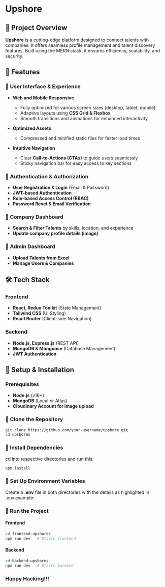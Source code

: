 # Upshore

## 🚀 Project Overview

**Upshore** is a cutting-edge platform designed to connect talents with companies. It offers seamless profile management and talent discovery features. Built using the MERN stack, it ensures efficiency, scalability, and security.

## 📌 Features

### 🔹 User Interface & Experience

- **Web and Mobile Responsive**
  - Fully optimized for various screen sizes (desktop, tablet, mobile)
  - Adaptive layouts using **CSS Grid & Flexbox**
  - Smooth transitions and animations for enhanced interactivity
  
- **Optimized Assets**
  - Compressed and minified static files for faster load times
  
- **Intuitive Navigation**
  - Clear **Call-to-Actions (CTAs)** to guide users seamlessly
  - Sticky navigation bar for easy access to key sections

### 🔹 Authentication & Authorization

- **User Registration & Login** (Email & Password)
- **JWT-based Authentication**
- **Role-based Access Control (RBAC)**
- **Password Reset & Email Verification**

### 🔹 Company Dashboard

- **Search & Filter Talents** by skills, location, and experience
- **Update company profile details (image)**

### 🔹 Admin Dashboard

- **Upload Talents from Excel**
- **Manage Users & Companies**

## 🛠️ Tech Stack

### **Frontend**

- **React, Redux Toolkit** (State Management)
- **Tailwind CSS** (UI Styling)
- **React Router** (Client-side Navigation)

### **Backend**

- **Node.js, Express.js** (REST API)
- **MongoDB & Mongoose** (Database Management)
- **JWT Authentication**

## 📄 Setup & Installation

### Prerequisites

- **Node.js** (v16+)
- **MongoDB** (Local or Atlas)
- **Cloudinary Account for image upload**

### 🔹 Clone the Repository

```sh
git clone https://github.com/your-username/upshore.git
cd upshores
```

### 🔹 Install Dependencies
cd into respective directories and run this:
```sh
npm install 
```

### 🔹 Set Up Environment Variables

Create a **.env** file in both directories with the details as highlighted in .env.example:

### 🔹 Run the Project

#### Frontend
```sh
cd frontend-upshores
npm run dev   # Starts frontend
```

#### Backend
```sh
cd backend-upshores
npm run dev   # Starts backend
```

### Happy Hacking!!!
